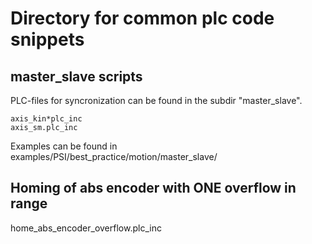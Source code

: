 # Directory for common plc code snippets

## master_slave scripts
PLC-files for syncronization can be found in the subdir "master_slave".
```
axis_kin*plc_inc
axis_sm.plc_inc
```
Examples can be found in examples/PSI/best_practice/motion/master_slave/

## Homing of abs encoder with ONE overflow in range
home_abs_encoder_overflow.plc_inc
